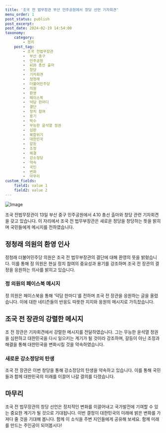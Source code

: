 ```yaml
---
title: '조국 전 법무장관 부산 민주공원에서 창당 선언 기자회견'
menu_order: 1
post_status: publish
post_excerpt: 
post_date: 2024-02-19 14:54:00
taxonomy:
    category:
        - 정치
    post_tag:
        - 조국 전법무장관
        -  부산 중구
        -  민주공원
        -  410 총선 출마
        -  창당
        -  기자회견
        -  정청래
        -  더불어민주당
        -  의원
        -  환영
        -  페이스북
        -  덕담 한마디
        -  결단
        -  정치 참여
        -  용기
        -  박수
        -  무능한 윤석열 정권
        -  심판
        -  복합위기
        -  대한민국
        -  갈등
        -  조정
        -  해결
        -  강소정당
        -  약속
        -  국민
        -  변화
        -  마무리
custom_fields:
    field1: value 1
    field2: value 2
---
```


![Image](https://imgnews.pstatic.net/image/025/2024/02/13/0003341052_001_20240213162314348.jpg?type=w647)

조국 전법무장관이 13일 부산 중구 민주공원에서 4.10 총선 출마와 창당 관련 기자회견을 갖고 있습니다. 이 자리에서 조국 전 법무부장관은 새로운 정당을 창당하는 뜻을 밝히며 국민들에게 메시지를 전하였습니다.
## 정청래 의원의 환영 인사
정청래 더불어민주당 의원은 조국 전 법무부장관의 결단에 대해 환영의 뜻을 밝혔습니다. 이를 통해 정 의원은 현실 정치 참여의 중요성과 용기를 강조하며 조국 전 장관의 결정을 응원하는 의사를 밝히고 있습니다.
### 정 의원의 페이스북 메시지
정 의원은 페이스북을 통해 '덕담 한마디'를 전하며 조국 전 장관을 응원하는 글을 올렸습니다. 이에 대한 네티즌들의 반응도 따뜻한 지지와 응원의 메시지로 가득찼습니다.
## 조국 전 장관의 강렬한 메시지
조 전 장관은 기자회견에서 강렬한 메시지를 전달하였습니다. 그는 무능한 윤석열 정권을 심판하고 대한민국을 다시 일으키는 계기가 될 것이라 강조하며, 갈등이 아닌 조정과 해결을 통해 대한민국을 변화시킬 것을 약속하였습니다.
### 새로운 강소정당의 탄생
조국 전 장관은 이번 창당을 통해 강소정당의 탄생을 약속하고 있습니다. 이를 통해 국민들과 함께 대한민국의 미래를 이끌어 나갈 결의를 다졌습니다.
## 마무리
조국 전 법무장관의 창당 선언은 정치적인 변화를 이끌어내고 국가발전에 기여할 수 있는 중요한 계기가 될 것으로 기대됩니다. 이번 결정이 대한민국의 미래에 밝은 변화를 가져다 줄 것을 기대해 봅니다. 함께 이 소식을 주변 지인들에게 공유해 보세요. 함께 미래를 만드는 주인공이 되어봅시다!
